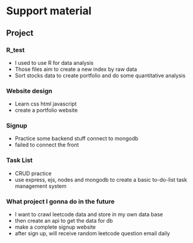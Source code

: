 # Support material

## Project
### R_test
  * I used to use R for data analysis
  * Those files aim to create a new index by raw data
  * Sort stocks data to create portfolio and do some quantitative analysis

### Website design
  * Learn css html javascript
  * create a portfolio website

### Signup
  * Practice some backend stuff connect to mongodb
  * failed to connect the front

### Task List
  * CRUD practice
  * use express, ejs, nodes and mongodb to create a basic to-do-list task management system

### What project I gonna do in the future
  * I want to crawl leetcode data and store in my own data base
  * then create an api to get the data for db
  * make a complete signup website
  * after sign up, will receive random leetcode question email daily   



